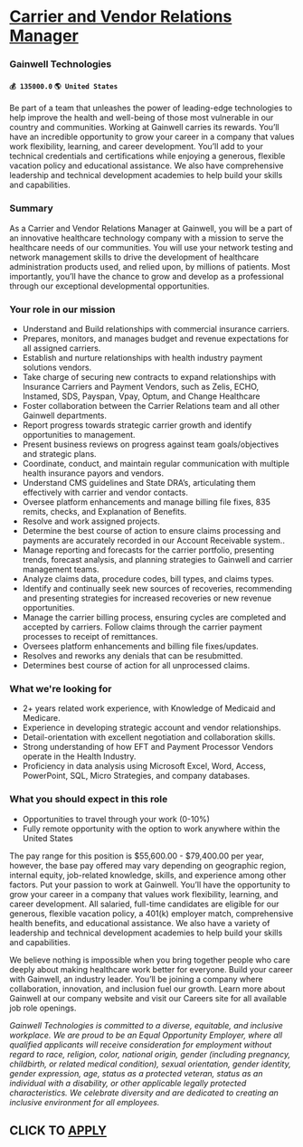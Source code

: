 # [Carrier and Vendor Relations Manager](https://www.remotewlb.com/apply/carrier-and-vendor-relations-manager)  
### Gainwell Technologies  
#### `💰 135000.0` `🌎 United States`  

Be part of a team that unleashes the power of leading-edge technologies to help improve the health and well-being of those most vulnerable in our country and communities. Working at Gainwell carries its rewards. You’ll have an incredible opportunity to grow your career in a company that values work flexibility, learning, and career development. You’ll add to your technical credentials and certifications while enjoying a generous, flexible vacation policy and educational assistance. We also have comprehensive leadership and technical development academies to help build your skills and capabilities.

### Summary

As a Carrier and Vendor Relations Manager at Gainwell, you will be a part of an innovative healthcare technology company with a mission to serve the healthcare needs of our communities. You will use your network testing and network management skills to drive the development of healthcare administration products used, and relied upon, by millions of patients. Most importantly, you’ll have the chance to grow and develop as a professional through our exceptional developmental opportunities.

### Your role in our mission

  * Understand and Build relationships with commercial insurance carriers.
  * Prepares, monitors, and manages budget and revenue expectations for all assigned carriers.
  * Establish and nurture relationships with health industry payment solutions vendors.
  * Take charge of securing new contracts to expand relationships with Insurance Carriers and Payment Vendors, such as Zelis, ECHO, Instamed, SDS, Payspan, Vpay, Optum, and Change Healthcare
  * Foster collaboration between the Carrier Relations team and all other Gainwell departments.
  * Report progress towards strategic carrier growth and identify opportunities to management.
  * Present business reviews on progress against team goals/objectives and strategic plans.
  * Coordinate, conduct, and maintain regular communication with multiple health insurance payors and vendors.
  * Understand CMS guidelines and State DRA’s, articulating them effectively with carrier and vendor contacts.
  * Oversee platform enhancements and manage billing file fixes, 835 remits, checks, and Explanation of Benefits.
  * Resolve and work assigned projects.
  * Determine the best course of action to ensure claims processing and payments are accurately recorded in our Account Receivable system..
  * Manage reporting and forecasts for the carrier portfolio, presenting trends, forecast analysis, and planning strategies to Gainwell and carrier management teams.
  * Analyze claims data, procedure codes, bill types, and claims types.
  * Identify and continually seek new sources of recoveries, recommending and presenting strategies for increased recoveries or new revenue opportunities.
  * Manage the carrier billing process, ensuring cycles are completed and accepted by carriers. Follow claims through the carrier payment processes to receipt of remittances.
  * Oversees platform enhancements and billing file fixes/updates.
  * Resolves and reworks any denials that can be resubmitted.
  * Determines best course of action for all unprocessed claims.

### What we're looking for

  * 2+ years related work experience, with Knowledge of Medicaid and Medicare.
  * Experience in developing strategic account and vendor relationships.
  * Detail-orientation with excellent negotiation and collaboration skills.
  * Strong understanding of how EFT and Payment Processor Vendors operate in the Health Industry.
  * Proficiency in data analysis using Microsoft Excel, Word, Access, PowerPoint, SQL, Micro Strategies, and company databases.

### What you should expect in this role

  * Opportunities to travel through your work (0-10%)
  * Fully remote opportunity with the option to work anywhere within the United States

The pay range for this position is $55,600.00 - $79,400.00 per year, however, the base pay offered may vary depending on geographic region, internal equity, job-related knowledge, skills, and experience among other factors. Put your passion to work at Gainwell. You’ll have the opportunity to grow your career in a company that values work flexibility, learning, and career development. All salaried, full-time candidates are eligible for our generous, flexible vacation policy, a 401(k) employer match, comprehensive health benefits, and educational assistance. We also have a variety of leadership and technical development academies to help build your skills and capabilities.

We believe nothing is impossible when you bring together people who care deeply about making healthcare work better for everyone. Build your career with Gainwell, an industry leader. You’ll be joining a company where collaboration, innovation, and inclusion fuel our growth. Learn more about Gainwell at our company website and visit our Careers site for all available job role openings.

 _Gainwell Technologies is committed to a diverse, equitable, and inclusive workplace. We are proud to be an Equal Opportunity Employer, where all qualified applicants will receive consideration for employment without regard to race, religion, color, national origin, gender (including pregnancy, childbirth, or related medical condition), sexual orientation, gender identity, gender expression, age, status as a protected veteran, status as an individual with a disability, or other applicable legally protected characteristics. We celebrate diversity and are dedicated to creating an inclusive environment for all employees._

  
## CLICK TO [APPLY](https://www.remotewlb.com/apply/carrier-and-vendor-relations-manager)

